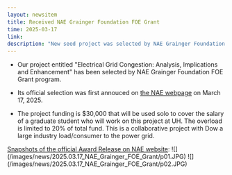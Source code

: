```yaml
---
layout: newsitem
title: Received NAE Grainger Foundation FOE Grant
time: 2025-03-17
link: 
description: "New seed project was selected by NAE Grainger Foundation FOE Grant program. Funding: $30,000."
---
```


* Our project entitled "Electrical Grid Congestion: Analysis, Implications and Enhancement" has been selected by NAE Grainger Foundation FOE Grant program.

* Its official selection was first annouced on <a class="" href="https://www.nae.edu/333803/NAE-Awards-The-Grainger-Foundation-Frontiers-of-Engineering-Grants-for-Advancement-of-Interdisciplinary-Research?%E2%80%A6" target="_blank">the NAE webpage</a> on March 17, 2025.

* The project funding is $30,000 that will be used solo to cover the salary of a graduate student who will work on this project at UH. The overload is limited to 20% of total fund. This is a collaborative project with Dow a large industry load/consumer to the power grid.


<div class="spacer"></div>
<div class="spacer"></div>
<a class="" href="https://www.nae.edu/333803/NAE-Awards-The-Grainger-Foundation-Frontiers-of-Engineering-Grants-for-Advancement-of-Interdisciplinary-Research?%E2%80%A6" target="_blank">Snapshots of the official Award Release on NAE website</a>:
![](/images/news/2025.03.17_NAE_Grainger_FOE_Grant/p01.JPG)
![](/images/news/2025.03.17_NAE_Grainger_FOE_Grant/p02.JPG)
